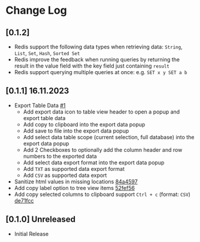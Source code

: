# Change Log

## [0.1.2]
- Redis support the following data types when retrieving data: `String`, `List`, `Set`, `Hash`, `Sorted Set`
- Redis improve the feedback when running queries by returning the result  in the value field with the key field just containing `result`
- Redis support querying multiple queries at once: e.g. `SET x y SET a b`

## [0.1.1] 16.11.2023
- Export Table Data [#1](https://github.com/eat4/SmileDB/pull/1)
    - Add export data icon to table view header to open a popup and export table data
    - Add copy to clipboard into the export data popup
    - Add save to file into the export data popup
    - Add select data table scope (current selection, full database) into the export data popup
    - Add 2 Checkboxes to optionally add the column header and row numbers to the exported data
    - Add select data export format into the export data popup
    - Add `TXT` as supported data export format
    - Add `CSV` as supported data export
- Sanitize html values in missing locations [84a4597](https://github.com/eat4/SmileDB/commit/84a4597d301dd3641a7d149f3e7abaab7139c2f4)
- Add copy label option to tree view items [52fef56](https://github.com/eat4/SmileDB/commit/52fef56e1d1950eff8a029b5e8e3e2a95dcbee1e)
- Add copy selected columns to clipboard support `Ctrl + c` (format: `CSV`) [de71fcc](https://github.com/eat4/SmileDB/commit/de71fcc40c1a0367c5ed07351049451df6dc5655)

## [0.1.0] Unreleased
- Initial Release
